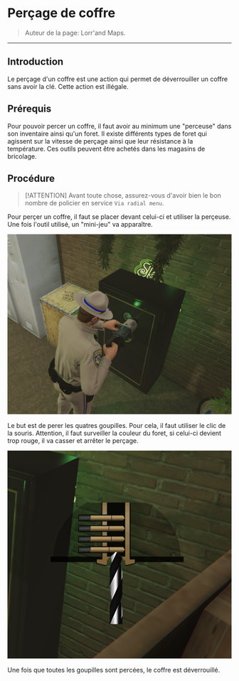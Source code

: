 # Perçage de coffre

> Auteur de la page: Lorr'and Maps.

---
## Introduction

Le perçage d'un coffre est une action qui permet de déverrouiller un coffre sans avoir la clé. Cette action est illégale.

## Prérequis

Pour pouvoir percer un coffre, il faut avoir au minimum une "perceuse" dans son inventaire ainsi qu'un foret. Il existe différents types de foret qui agissent sur la vitesse de perçage ainsi que leur résistance à la température. Ces outils peuvent être achetés dans les magasins de bricolage.

## Procédure
> [!ATTENTION] Avant toute chose, assurez-vous d'avoir bien le bon nombre de policier en service `Via radial menu`.

Pour perçer un coffre, il faut se placer devant celui-ci et utiliser la perçeuse. Une fois l'outil utilisé, un "mini-jeu" va apparaître.

![Percage](../../../_media/life/guides/dark/safedrilling/safedrilling1.png)

Le but est de perer les quatres goupilles. Pour cela, il faut utiliser le clic de la souris. Attention, il faut surveiller la couleur du foret, si celui-ci devient trop rouge, il va casser et arrêter le perçage. 

![Percage](../../../_media/life/guides/dark/safedrilling/safedrilling2.png)

Une fois que toutes les goupilles sont percées, le coffre est déverrouillé.